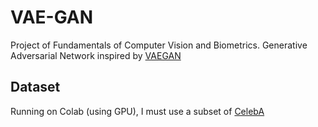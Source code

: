 # VAE-GAN
Project of Fundamentals of Computer Vision and Biometrics.
Generative Adversarial Network inspired by [VAEGAN](https://github.com/crmaximo/VAEGAN)

## Dataset
Running on Colab (using GPU), I must use a subset of [CelebA](http://mmlab.ie.cuhk.edu.hk/projects/CelebA.html)
